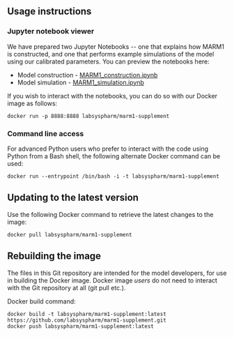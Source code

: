 ## Usage instructions

### Jupyter notebook viewer

We have prepared two Jupyter Notebooks -- one that explains how MARM1 is constructed,
and one that performs example simulations of the model using our calibrated parameters.
You can preview the notebooks here:

* Model construction - [MARM1_construction.ipynb](https://github.com/labsyspharm/marm1-supplement/blob/master/resources/MARM1_construction.ipynb)
* Model simulation - [MARM1_simulation.ipynb](https://github.com/labsyspharm/marm1-supplement/blob/master/resources/MARM1_simulation_single_run.ipynb)

If you wish to interact with the notebooks, you can do so with our Docker image as follows:

```
docker run -p 8888:8888 labsyspharm/marm1-supplement
``` 

### Command line access

For advanced Python users who prefer to interact with the code using Python from a Bash shell,
the following alternate Docker command can be used:

```
docker run --entrypoint /bin/bash -i -t labsyspharm/marm1-supplement
``` 

## Updating to the latest version

Use the following Docker command to retrieve the latest changes to the image:

```
docker pull labsyspharm/marm1-supplement
```

## Rebuilding the image

The files in this Git repository are intended for the model developers, for use in building
the Docker image. Docker image *users* do not need to interact with the Git repository
at all (git pull etc.).

Docker build command:

```
docker build -t labsyspharm/marm1-supplement:latest https://github.com/labsyspharm/marm1-supplement.git
docker push labsyspharm/marm1-supplement:latest
```
